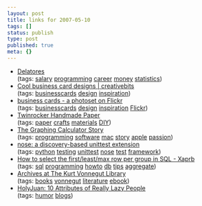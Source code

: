 ```yaml
---
layout: post
title: links for 2007-05-10
tags: []
status: publish
type: post
published: true
meta: {}
---
```

<ul class="delicious">
	<li>
		<div class="delicious-link"><a href="http://www.delatores.com/blog/default.aspx?id=14&t=Top-10-Best-Worst-Cities-For-Software">Delatores</a></div>
		<div class="delicious-tags">(tags: <a href="http://del.icio.us/markmorga/salary">salary</a> <a href="http://del.icio.us/markmorga/programming">programming</a> <a href="http://del.icio.us/markmorga/career">career</a> <a href="http://del.icio.us/markmorga/money">money</a> <a href="http://del.icio.us/markmorga/statistics">statistics</a>)</div>
	</li>
	<li>
		<div class="delicious-link"><a href="http://creativebits.org/cool_business_card_designs">Cool business card designs | creativebits</a></div>
		<div class="delicious-tags">(tags: <a href="http://del.icio.us/markmorga/businesscards">businesscards</a> <a href="http://del.icio.us/markmorga/design">design</a> <a href="http://del.icio.us/markmorga/inspiration">inspiration</a>)</div>
	</li>
	<li>
		<div class="delicious-link"><a href="http://www.flickr.com/photos/dailypoetics/sets/72057594104389710/">business cards - a photoset on Flickr</a></div>
		<div class="delicious-tags">(tags: <a href="http://del.icio.us/markmorga/businesscards">businesscards</a> <a href="http://del.icio.us/markmorga/design">design</a> <a href="http://del.icio.us/markmorga/inspiration">inspiration</a> <a href="http://del.icio.us/markmorga/Flickr">Flickr</a>)</div>
	</li>
	<li>
		<div class="delicious-link"><a href="http://www.twinrocker.com/">Twinrocker Handmade Paper</a></div>
		<div class="delicious-tags">(tags: <a href="http://del.icio.us/markmorga/paper">paper</a> <a href="http://del.icio.us/markmorga/crafts">crafts</a> <a href="http://del.icio.us/markmorga/materials">materials</a> <a href="http://del.icio.us/markmorga/DIY">DIY</a>)</div>
	</li>
	<li>
		<div class="delicious-link"><a href="http://www.pacifict.com/Story/">The Graphing Calculator Story</a></div>
		<div class="delicious-tags">(tags: <a href="http://del.icio.us/markmorga/programming">programming</a> <a href="http://del.icio.us/markmorga/software">software</a> <a href="http://del.icio.us/markmorga/mac">mac</a> <a href="http://del.icio.us/markmorga/story">story</a> <a href="http://del.icio.us/markmorga/apple">apple</a> <a href="http://del.icio.us/markmorga/passion">passion</a>)</div>
	</li>
	<li>
		<div class="delicious-link"><a href="http://somethingaboutorange.com/mrl/projects/nose/">nose: a discovery-based unittest extension</a></div>
		<div class="delicious-tags">(tags: <a href="http://del.icio.us/markmorga/python">python</a> <a href="http://del.icio.us/markmorga/testing">testing</a> <a href="http://del.icio.us/markmorga/unittest">unittest</a> <a href="http://del.icio.us/markmorga/nose">nose</a> <a href="http://del.icio.us/markmorga/test">test</a> <a href="http://del.icio.us/markmorga/framework">framework</a>)</div>
	</li>
	<li>
		<div class="delicious-link"><a href="http://www.xaprb.com/blog/2006/12/07/how-to-select-the-firstleastmax-row-per-group-in-sql/">How to select the first/least/max row per group in SQL - Xaprb</a></div>
		<div class="delicious-tags">(tags: <a href="http://del.icio.us/markmorga/sql">sql</a> <a href="http://del.icio.us/markmorga/programming">programming</a> <a href="http://del.icio.us/markmorga/howto">howto</a> <a href="http://del.icio.us/markmorga/db">db</a> <a href="http://del.icio.us/markmorga/tips">tips</a> <a href="http://del.icio.us/markmorga/aggregate">aggregate</a>)</div>
	</li>
	<li>
		<div class="delicious-link"><a href="http://vonnegut.cultish.org/archives/">Archives at The Kurt Vonnegut Library</a></div>
		<div class="delicious-tags">(tags: <a href="http://del.icio.us/markmorga/books">books</a> <a href="http://del.icio.us/markmorga/vonnegut">vonnegut</a> <a href="http://del.icio.us/markmorga/literature">literature</a> <a href="http://del.icio.us/markmorga/ebook">ebook</a>)</div>
	</li>
	<li>
		<div class="delicious-link"><a href="http://www.holyjuan.com/2007/05/10-attributes-of-really-lazy-people.html">HolyJuan: 10 Attributes of Really Lazy People</a></div>
		<div class="delicious-tags">(tags: <a href="http://del.icio.us/markmorga/humor">humor</a> <a href="http://del.icio.us/markmorga/blogs">blogs</a>)</div>
	</li>
</ul>
